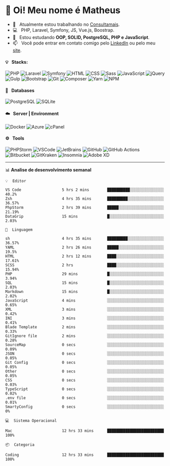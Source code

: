# 👋 Oi! Meu nome é Matheus

- 🔭 &nbsp; Atualmente estou trabalhando no [Consultamais](https://consultamais.com.br/).
- 💻 &nbsp; PHP, Laravel, Symfony, JS, Vue.js, Boostrap.
- 🌱 &nbsp; Estou estudando **OOP, SOLID, PostgreSQL, PHP e JavaScript**.
- 📫 &nbsp; Você pode entrar em contato comigo pelo [LinkedIn](https://www.linkedin.com/in/matheuscamargoxavier/) ou pelo meu [site](https://matheuscamargo.co).

#### 💡 &nbsp; Stacks:
![PHP](https://img.shields.io/badge/-PHP-777BB4?&logo=php&logoColor=FFFFFF)
![Laravel](https://img.shields.io/badge/-Laravel-FF2D20?&logo=laravel&logoColor=FFFFFF)
![Symfony](https://img.shields.io/badge/-Symfony-000000?&logo=symfony&logoColor=FFFFFF)
![HTML](https://img.shields.io/badge/-HTML-E34F26?&logo=html5&logoColor=FFFFFF)
![CSS](https://img.shields.io/badge/-CSS-1572B6?&logo=css3&logoColor=FFFFFF)
![Sass](https://img.shields.io/badge/-Sass-CC6699?&logo=sass&logoColor=FFFFFF)
![JavaScript](https://img.shields.io/badge/-JavaScript-F7DF1E?&logo=javascript&logoColor=FFFFFF)
![jQuery](https://img.shields.io/badge/-jQuery-0769AD?&logo=jquery&logoColor=FFFFFF)
![Gulp](https://img.shields.io/badge/-Gulp-CF4647?&logo=gulp&logoColor=FFFFFF)
![Bootstrap](https://img.shields.io/badge/-Bootstrap-7952B3?&logo=bootstrap&logoColor=FFFFFF)
![Git](https://img.shields.io/badge/-Git-F05032?&logo=git&logoColor=FFFFFF)
![Composer](https://img.shields.io/badge/-Composer-885630?&logo=composer&logoColor=FFFFFF)
![Yarn](https://img.shields.io/badge/-Yarn-2C8EBB?&logo=yarn&logoColor=FFFFFF)
![NPM](https://img.shields.io/badge/-npm-CB3837?&logo=npm&logoColor=FFFFFF)

#### 💾 &nbsp; Databases
![PostgreSQL](https://img.shields.io/badge/-PostgreSQL-336791?&logo=PostgreSQL&logoColor=FFFFFF)
![SQLite](https://img.shields.io/badge/-SQLite-003B57?&logo=SQLite&logoColor=FFFFFF)

#### ☁️ &nbsp; Server | Environment
![Docker](https://img.shields.io/badge/-Docker-2496ED?&logo=docker&logoColor=FFFFFF)
![Azure](https://img.shields.io/badge/-Azure-0089D6?&logo=microsoft%20azure&logoColor=FFFFFF)
![cPanel](https://img.shields.io/badge/-cPanel-FF6C2C?&logo=cpanel&logoColor=FFFFFF)

#### ⚙️ &nbsp; Tools
![PHPStorm](https://img.shields.io/badge/-PHPStorm-000000?&logo=PHPStorm&logoColor=FFFFFF)
![VSCode](https://img.shields.io/badge/-VSCode-007ACC?&logo=Visual%20Studio%20Code&logoColor=FFFFFF) 
![JetBrains](https://img.shields.io/badge/-JetBrains-000000?&logo=jetbrains&logoColor=FFFFFF) 
![GitHub](https://img.shields.io/badge/-GitHub-181717?&logo=github&logoColor=FFFFFF) 
![GitHub Actions](https://img.shields.io/badge/-GitHub%20Actions-181717?&logo=GitHub%20Actions&logoColor=FFFFFF) 
![Bitbucket](https://img.shields.io/badge/-Bitbucket-0052CC?&logo=bitbucket&logoColor=FFFFFF)
![GitKraken](https://img.shields.io/badge/-GitKraken-179287?&logo=GitKraken&logoColor=FFFFFF)
![Insomnia](https://img.shields.io/badge/-Insomnia-5849BE?&logo=Insomnia&logoColor=FFFFFF)
![Adobe XD](https://img.shields.io/badge/-Adobe%20XD-FF61F6?&logo=adobe%20xd&logoColor=FFFFFF) 
_______

📊  **Analise de desenvolvimento semanal**
```text
💡  Editor

VS Code                  5 hrs 2 mins        ██████████░░░░░░░░░░░░░░░      40.2%
Zsh                      4 hrs 35 mins       █████████░░░░░░░░░░░░░░░░     36.57%
PhpStorm                 2 hrs 39 mins       █████░░░░░░░░░░░░░░░░░░░░     21.19%
DataGrip                 15 mins             █░░░░░░░░░░░░░░░░░░░░░░░░      2.03%
```
```text
💬  Linguagem

sh                       4 hrs 35 mins       █████████░░░░░░░░░░░░░░░░     36.57%
YAML                     2 hrs 26 mins       █████░░░░░░░░░░░░░░░░░░░░      19.5%
HTML                     2 hrs 12 mins       ████░░░░░░░░░░░░░░░░░░░░░     17.61%
SCSS                     2 hrs               ████░░░░░░░░░░░░░░░░░░░░░     15.94%
PHP                      29 mins             █░░░░░░░░░░░░░░░░░░░░░░░░      3.94%
SQL                      15 mins             █░░░░░░░░░░░░░░░░░░░░░░░░      2.03%
Markdown                 15 mins             █░░░░░░░░░░░░░░░░░░░░░░░░      2.02%
JavaScript               4 mins              ░░░░░░░░░░░░░░░░░░░░░░░░░      0.65%
XML                      3 mins              ░░░░░░░░░░░░░░░░░░░░░░░░░      0.42%
INI                      3 mins              ░░░░░░░░░░░░░░░░░░░░░░░░░      0.41%
Blade Template           2 mins              ░░░░░░░░░░░░░░░░░░░░░░░░░      0.33%
GitIgnore file           2 mins              ░░░░░░░░░░░░░░░░░░░░░░░░░      0.28%
SourceMap                0 secs              ░░░░░░░░░░░░░░░░░░░░░░░░░      0.09%
JSON                     0 secs              ░░░░░░░░░░░░░░░░░░░░░░░░░      0.05%
Git Config               0 secs              ░░░░░░░░░░░░░░░░░░░░░░░░░      0.05%
Other                    0 secs              ░░░░░░░░░░░░░░░░░░░░░░░░░      0.05%
CSS                      0 secs              ░░░░░░░░░░░░░░░░░░░░░░░░░      0.03%
TypeScript               0 secs              ░░░░░░░░░░░░░░░░░░░░░░░░░      0.02%
.env file                0 secs              ░░░░░░░░░░░░░░░░░░░░░░░░░      0.01%
SmartyConfig             0 secs              ░░░░░░░░░░░░░░░░░░░░░░░░░         0%
```
```text
💻  Sistema Operacional

Mac                      12 hrs 33 mins      █████████████████████████       100%
```
```text
📦  Categoria

Coding                   12 hrs 33 mins      █████████████████████████       100%
```
